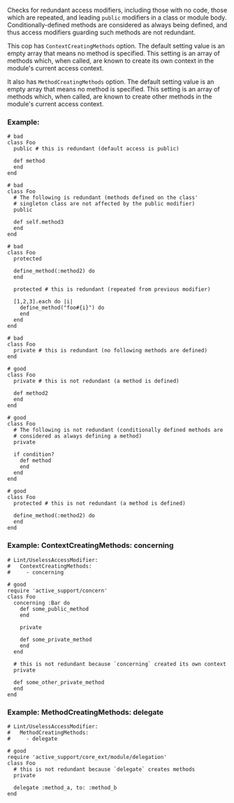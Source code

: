 Checks for redundant access modifiers, including those with no
code, those which are repeated, and leading `public` modifiers in a
class or module body. Conditionally-defined methods are considered as
always being defined, and thus access modifiers guarding such methods
are not redundant.

This cop has `ContextCreatingMethods` option. The default setting value
is an empty array that means no method is specified.
This setting is an array of methods which, when called, are known to
create its own context in the module's current access context.

It also has `MethodCreatingMethods` option. The default setting value
is an empty array that means no method is specified.
This setting is an array of methods which, when called, are known to
create other methods in the module's current access context.

### Example:
    # bad
    class Foo
      public # this is redundant (default access is public)

      def method
      end
    end

    # bad
    class Foo
      # The following is redundant (methods defined on the class'
      # singleton class are not affected by the public modifier)
      public

      def self.method3
      end
    end

    # bad
    class Foo
      protected

      define_method(:method2) do
      end

      protected # this is redundant (repeated from previous modifier)

      [1,2,3].each do |i|
        define_method("foo#{i}") do
        end
      end
    end

    # bad
    class Foo
      private # this is redundant (no following methods are defined)
    end

    # good
    class Foo
      private # this is not redundant (a method is defined)

      def method2
      end
    end

    # good
    class Foo
      # The following is not redundant (conditionally defined methods are
      # considered as always defining a method)
      private

      if condition?
        def method
        end
      end
    end

    # good
    class Foo
      protected # this is not redundant (a method is defined)

      define_method(:method2) do
      end
    end

### Example: ContextCreatingMethods: concerning
    # Lint/UselessAccessModifier:
    #   ContextCreatingMethods:
    #     - concerning

    # good
    require 'active_support/concern'
    class Foo
      concerning :Bar do
        def some_public_method
        end

        private

        def some_private_method
        end
      end

      # this is not redundant because `concerning` created its own context
      private

      def some_other_private_method
      end
    end

### Example: MethodCreatingMethods: delegate
    # Lint/UselessAccessModifier:
    #   MethodCreatingMethods:
    #     - delegate

    # good
    require 'active_support/core_ext/module/delegation'
    class Foo
      # this is not redundant because `delegate` creates methods
      private

      delegate :method_a, to: :method_b
    end